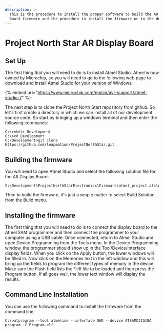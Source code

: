```yaml
---
description: >-
  This is the procedure to install the proper software to build the AR Display
  Board firmware and the procedure to install the firmware on to the device.
---
```


# Project North Star AR Display Board

## Set Up

The first thing that you will need to do is to install Atmel Studio. Atmel is now owned by Microchip, so you will need to go to the following web page to download and install Atmel Studio for your version of Windows:

{% embed url="https://www.microchip.com/mplab/avr-support/atmel-studio-7" %}

The next step is to clone the Project North Start repository from github. So let's first create a directory in which we can install all of our development source code. So start by bringing up a windows terminal and then enter the following commands:

```text
C:\>mkdir Development
C:\>cd Development
C:\Development>git clone https://github.com/leapmotion/ProjectNorthStar.git
```

## Building the firmware

You will need to open Atmel Studio and select the following solution file for the AR Display Board:

```text
C:\Development\ProjectNorthStarElectronics\Firmware\atmel_project.atsln
```

Then to build the firmware, it's just a simple matter to select Build Solution from the Build menu.

## Installing the firmware

The first thing that you will need to do is to connect the display board to the Atmel SAM programmer and then connect the programmer to your computer using a USB cable. Once connected, return to Atmel Studio and open Device Programming from the Tools menu. In the Device Programming window, the programmer should show up in the Tool/Device/Interface display fields. When you click on the Apply button, the lower windows will be filled in. Now click on the Memories text in the left window and this will bring up the fields to program the different types of memory in the device. Make sure the Flash field lists the \*.elf file to be loaded and then press the Program button. If all goes well, the lower text window will display the results.

## Command Line Installation

You can use the following command to install the firmware from the command line:

```text
C:\>atprogram --tool atmelice --interface SWD --device ATSAMD21G18A program -f Program.elf
```

